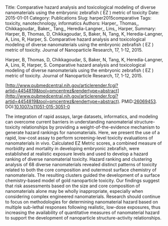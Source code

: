 Title: Comparative hazard analysis and toxicological modeling of diverse nanomaterials using the embryonic zebrafish ( EZ ) metric of toxicity
Date: 2015-01-01
Category: Publications
Slug: harper2015comparative
Tags: toxicity, nanotechnology, informatics
Authors: Harper,, Thomas,, Chikkagoudar,, Baker,, Tang,, Heredia-Langner,, Lins,, Harper,
Summary: Harper, B, Thomas, D, Chikkagoudar, S, Baker, N, Tang, K, Heredia-Langner, A, Lins, R, Harper, S. Comparative hazard analysis and toxicological modeling of diverse nanomaterials using the embryonic zebrafish ( EZ ) metric of toxicity. Journal of Nanoparticle Research, 17, 1-12, 2015. 

Harper, B, Thomas, D, Chikkagoudar, S, Baker, N, Tang, K, Heredia-Langner, A, Lins, R, Harper, S. Comparative hazard analysis and toxicological modeling of diverse nanomaterials using the embryonic zebrafish ( EZ ) metric of toxicity. Journal of Nanoparticle Research, 17, 1-12, 2015. 

[http://www.pubmedcentral.nih.gov/articlerender.fcgi?artid=4454819&tool=pmcentrez&rendertype=abstract](http://www.pubmedcentral.nih.gov/articlerender.fcgi?artid=4454819&tool=pmcentrez&rendertype=abstract). PMID:[26069453](http://www.ncbi.nlm.nih.gov/pubmed/26069453). DOI:[10.1007/s11051-015-3051-0](http://dx.doi.org/10.1007/s11051-015-3051-0)

The integration of rapid assays, large datasets, informatics, and modeling can overcome current barriers in understanding nanomaterial structure-toxicity relationships by providing a weight-of-the-evidence mechanism to generate hazard rankings for nanomaterials. Here, we present the use of a rapid, low-cost assay to perform screening-level toxicity evaluations of nanomaterials in vivo. Calculated EZ Metric scores, a combined measure of morbidity and mortality in developing embryonic zebrafish, were established at realistic exposure levels and used to develop a hazard ranking of diverse nanomaterial toxicity. Hazard ranking and clustering analysis of 68 diverse nanomaterials revealed distinct patterns of toxicity related to both the core composition and outermost surface chemistry of nanomaterials. The resulting clusters guided the development of a surface chemistry-based model of gold nanoparticle toxicity. Our findings suggest that risk assessments based on the size and core composition of nanomaterials alone may be wholly inappropriate, especially when considering complex engineered nanomaterials. Research should continue to focus on methodologies for determining nanomaterial hazard based on multiple sub-lethal responses following realistic, low-dose exposures, thus increasing the availability of quantitative measures of nanomaterial hazard to support the development of nanoparticle structure-activity relationships.
